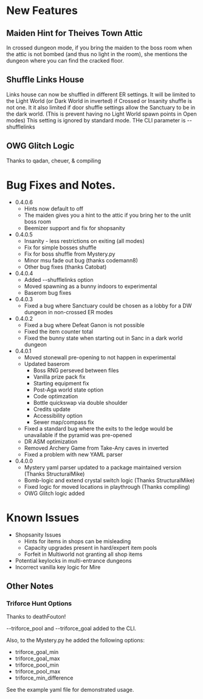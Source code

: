 # New Features

## Maiden Hint for Theives Town Attic

In crossed dungeon mode, if you bring the maiden to the boss room when the attic is not bombed (and thus no light in the room), she mentions the dungeon where you can find the cracked floor.

## Shuffle Links House

Links house can now be shuffled in different ER settings. It will be limited to the Light World (or Dark World in inverted) if Crossed or Insanity shuffle is not one. It it also limited if door shuffle settings allow the Sanctuary to be in the dark world. (This is prevent having no Light World spawn points in Open modes) This setting is ignored by standard mode. THe CLI parameter is --shufflelinks

## OWG Glitch Logic

Thanks to qadan, cheuer, & compiling

# Bug Fixes and Notes.

* 0.4.0.6
	* Hints now default to off
	* The maiden gives you a hint to the attic if you bring her to the unlit boss room
	* Beemizer support and fix for shopsanity	
* 0.4.0.5
	* Insanity - less restrictions on exiting (all modes)
	* Fix for simple bosses shuffle
	* Fix for boss shuffle from Mystery.py
	* Minor msu fade out bug (thanks codemann8)
	* Other bug fixes (thanks Catobat)
* 0.4.0.4
	* Added --shufflelinks option
	* Moved spawning as a bunny indoors to experimental
	* Baserom bug fixes	
* 0.4.0.3
	* Fixed a bug where Sanctuary could be chosen as a lobby for a DW dungeon in non-crossed ER modes
* 0.4.0.2
	* Fixed a bug where Defeat Ganon is not possible
	* Fixed the item counter total
	* Fixed the bunny state when starting out in Sanc in a dark world dungeon
* 0.4.0.1
	* Moved stonewall pre-opening to not happen in experimental
	* Updated baserom
		* Boss RNG perseved between files
		* Vanilla prize pack fix
		* Starting equipment fix
		* Post-Aga world state option
		* Code optimzation
		* Bottle quickswap via double shoulder
		* Credits update
		* Accessibility option
		* Sewer map/compass fix
	* Fixed a standard bug where the exits to the ledge would be unavailable if the pyramid was pre-opened
	* DR ASM optimization
	* Removed Archery Game from Take-Any caves in inverted
	* Fixed a problem with new YAML parser
* 0.4.0.0
	* Mystery yaml parser updated to a package maintained version (Thanks StructuralMike)
	* Bomb-logic and extend crystal switch logic (Thanks StructuralMike)
	* Fixed logic for moved locations in playthrough (Thanks compiling)
	* OWG Glitch logic added

# Known Issues

* Shopsanity Issues
	* Hints for items in shops can be misleading
	* Capacity upgrades present in hard/expert item pools
	* Forfeit in Multiworld not granting all shop items
* Potential keylocks in multi-entrance dungeons
* Incorrect vanilla key logic for Mire

## Other Notes

### Triforce Hunt Options

Thanks to deathFouton!

--triforce_pool and --triforce_goal added to the CLI. 

Also, to the Mystery.py he added the following options:
* triforce_goal_min
* triforce_goal_max
* triforce_pool_min
* triforce_pool_max
* triforce_min_difference

See the example yaml file for demonstrated usage.